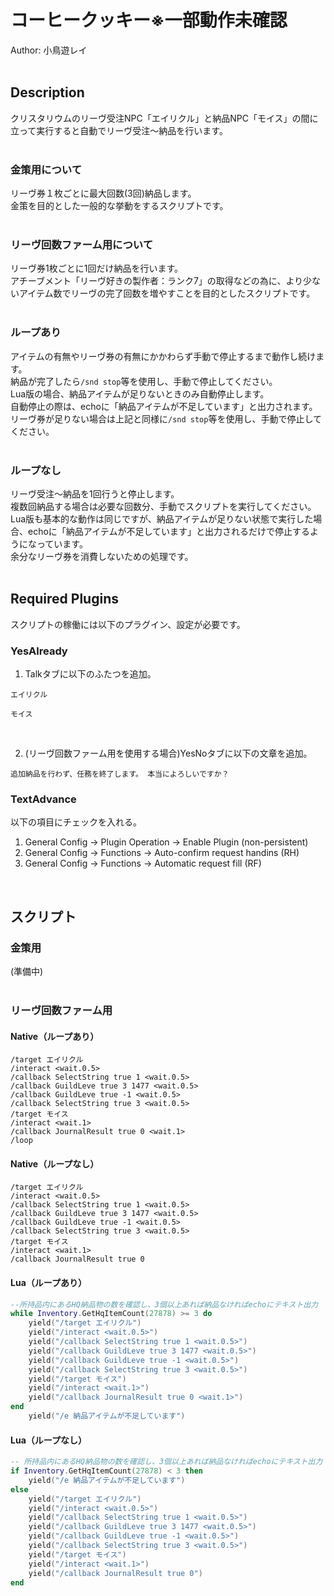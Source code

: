 # コーヒークッキー※一部動作未確認<br/>
Author: 小鳥遊レイ
<br/>
<br/>

## Description<br/>
クリスタリウムのリーヴ受注NPC「エイリクル」と納品NPC「モイス」の間に立って実行すると自動でリーヴ受注～納品を行います。<br/>
<br/>

### 金策用について<br/>
リーヴ券１枚ごとに最大回数(3回)納品します。<br/>
金策を目的とした一般的な挙動をするスクリプトです。<br/>
<br/>

### リーヴ回数ファーム用について<br/>
リーヴ券1枚ごとに1回だけ納品を行います。<br/>
アチーブメント「リーヴ好きの製作者：ランク7」の取得などの為に、より少ないアイテム数でリーヴの完了回数を増やすことを目的としたスクリプトです。<br/>
<br/>

### ループあり<br/>
アイテムの有無やリーヴ券の有無にかかわらず手動で停止するまで動作し続けます。<br/>
納品が完了したら`/snd stop`等を使用し、手動で停止してください。<br/>
Lua版の場合、納品アイテムが足りないときのみ自動停止します。<br/>
自動停止の際は、echoに「納品アイテムが不足しています」と出力されます。<br/>
リーヴ券が足りない場合は上記と同様に`/snd stop`等を使用し、手動で停止してください。<br/>
<br/>

### ループなし<br/>
リーヴ受注～納品を1回行うと停止します。<br/>
複数回納品する場合は必要な回数分、手動でスクリプトを実行してください。<br/>
Lua版も基本的な動作は同じですが、納品アイテムが足りない状態で実行した場合、echoに「納品アイテムが不足しています」と出力されるだけで停止するようになっています。<br/>
余分なリーヴ券を消費しないための処理です。<br/>
<br/>

## Required Plugins<br/>
スクリプトの稼働には以下のプラグイン、設定が必要です。<br/>

### YesAlready <br/>
1. Talkタブに以下のふたつを追加。<br/>
```
エイリクル
```
```
モイス
```
<br/>

2. (リーヴ回数ファーム用を使用する場合)YesNoタブに以下の文章を追加。
```
追加納品を行わず、任務を終了します。 本当によろしいですか？
```

### TextAdvance<br/>
以下の項目にチェックを入れる。<br/>
1.  General Config -> Plugin Operation -> Enable Plugin (non-persistent)<br/>
2.  General Config -> Functions -> Auto-confirm request handins (RH)<br/>
3.  General Config -> Functions -> Automatic request fill (RF)<br/>
<br/>

## スクリプト<br/>
### 金策用<br/>
(準備中)<br/>
<br/>

### リーヴ回数ファーム用<br/>
#### Native（ループあり）
```
/target エイリクル
/interact <wait.0.5>
/callback SelectString true 1 <wait.0.5>
/callback GuildLeve true 3 1477 <wait.0.5>
/callback GuildLeve true -1 <wait.0.5>
/callback SelectString true 3 <wait.0.5>
/target モイス
/interact <wait.1>
/callback JournalResult true 0 <wait.1>
/loop
```
#### Native（ループなし）<!-- ※動作未確認 -->
```
/target エイリクル
/interact <wait.0.5>
/callback SelectString true 1 <wait.0.5>
/callback GuildLeve true 3 1477 <wait.0.5>
/callback GuildLeve true -1 <wait.0.5>
/callback SelectString true 3 <wait.0.5>
/target モイス
/interact <wait.1>
/callback JournalResult true 0
```
#### Lua（ループあり）<!-- ※動作未確認 -->
```Lua
--所持品内にあるHQ納品物の数を確認し、3個以上あれば納品なければechoにテキスト出力
while Inventory.GetHqItemCount(27878) >= 3 do
    yield("/target エイリクル")
    yield("/interact <wait.0.5>")
    yield("/callback SelectString true 1 <wait.0.5>")
    yield("/callback GuildLeve true 3 1477 <wait.0.5>")
    yield("/callback GuildLeve true -1 <wait.0.5>")
    yield("/callback SelectString true 3 <wait.0.5>")
    yield("/target モイス")
    yield("/interact <wait.1>")
    yield("/callback JournalResult true 0 <wait.1>")
end
    yield("/e 納品アイテムが不足しています")
```
#### Lua（ループなし）<!-- ※動作未確認 -->
```Lua
-- 所持品内にあるHQ納品物の数を確認し、3個以上あれば納品なければechoにテキスト出力
if Inventory.GetHqItemCount(27878) < 3 then
    yield("/e 納品アイテムが不足しています")
else
    yield("/target エイリクル")
    yield("/interact <wait.0.5>")
    yield("/callback SelectString true 1 <wait.0.5>")
    yield("/callback GuildLeve true 3 1477 <wait.0.5>")
    yield("/callback GuildLeve true -1 <wait.0.5>")
    yield("/callback SelectString true 3 <wait.0.5>")
    yield("/target モイス")
    yield("/interact <wait.1>")
    yield("/callback JournalResult true 0")
end
```